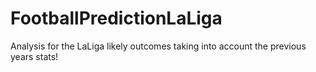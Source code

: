 # FootballPredictionLaLiga
Analysis for the LaLiga likely outcomes taking into account the previous years stats!
